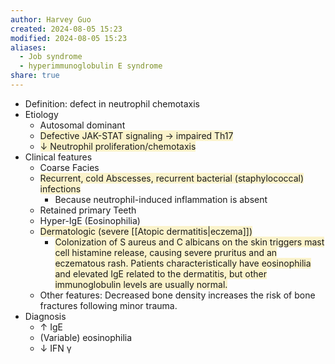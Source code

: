 ```yaml
---
author: Harvey Guo
created: 2024-08-05 15:23
modified: 2024-08-05 15:23
aliases:
  - Job syndrome
  - hyperimmunoglobulin E syndrome
share: true
---
```

- Definition: defect in neutrophil chemotaxis
- Etiology
	- Autosomal dominant
	- <span style="background:rgba(240, 200, 0, 0.2)">Defective JAK-STAT signaling → impaired Th17</span>
	- <span style="background:rgba(240, 200, 0, 0.2)">↓ Neutrophil proliferation/chemotaxis</span>
- Clinical features
	- Coarse Facies
	- <span style="background:rgba(240, 200, 0, 0.2)">Recurrent, cold Abscesses, recurrent bacterial (staphylococcal) infections</span>
		- Because neutrophil-induced inflammation is absent
	- Retained primary Teeth
	- Hyper-IgE (Eosinophilia)
	- <span style="background:rgba(240, 200, 0, 0.2)">Dermatologic (severe [[Atopic dermatitis|eczema]])</span>
		- <span style="background:rgba(240, 200, 0, 0.2)">Colonization of S aureus and C albicans on the skin triggers mast cell histamine release, causing severe pruritus and an eczematous rash.  Patients characteristically have eosinophilia and elevated IgE related to the dermatitis, but other immunoglobulin levels are usually normal.</span>
	- Other features: Decreased bone density increases the risk of bone fractures following minor trauma.
- Diagnosis
	- ↑ IgE
	- (Variable) eosinophilia
	- ↓ IFN γ
